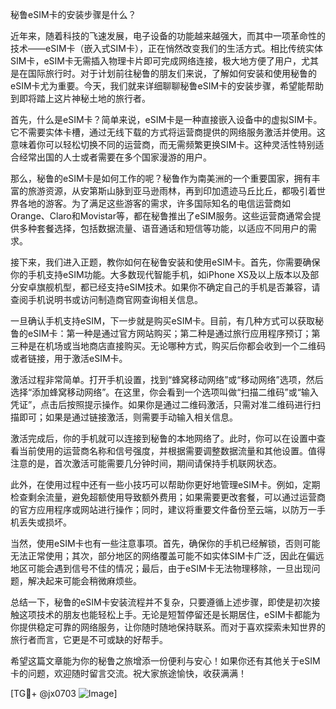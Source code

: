 秘鲁eSIM卡的安装步骤是什么？

近年来，随着科技的飞速发展，电子设备的功能越来越强大，而其中一项革命性的技术——eSIM卡（嵌入式SIM卡），正在悄然改变我们的生活方式。相比传统实体SIM卡，eSIM卡无需插入物理卡片即可完成网络连接，极大地方便了用户，尤其是在国际旅行时。对于计划前往秘鲁的朋友们来说，了解如何安装和使用秘鲁的eSIM卡尤为重要。今天，我们就来详细聊聊秘鲁eSIM卡的安装步骤，希望能帮助到即将踏上这片神秘土地的旅行者。

首先，什么是eSIM卡？简单来说，eSIM卡是一种直接嵌入设备中的虚拟SIM卡。它不需要实体卡槽，通过无线下载的方式将运营商提供的网络服务激活并使用。这意味着你可以轻松切换不同的运营商，而无需频繁更换SIM卡。这种灵活性特别适合经常出国的人士或者需要在多个国家漫游的用户。

那么，秘鲁的eSIM卡是如何工作的呢？秘鲁作为南美洲的一个重要国家，拥有丰富的旅游资源，从安第斯山脉到亚马逊雨林，再到印加遗迹马丘比丘，都吸引着世界各地的游客。为了满足这些游客的需求，许多国际知名的电信运营商如Orange、Claro和Movistar等，都在秘鲁推出了eSIM服务。这些运营商通常会提供多种套餐选择，包括数据流量、语音通话和短信等功能，以适应不同用户的需求。

接下来，我们进入正题，教你如何在秘鲁安装和使用eSIM卡。首先，你需要确保你的手机支持eSIM功能。大多数现代智能手机，如iPhone XS及以上版本以及部分安卓旗舰机型，都已经支持eSIM技术。如果你不确定自己的手机是否兼容，请查阅手机说明书或访问制造商官网查询相关信息。

一旦确认手机支持eSIM，下一步就是购买eSIM卡。目前，有几种方式可以获取秘鲁的eSIM卡：第一种是通过官方网站购买；第二种是通过旅行应用程序预订；第三种是在机场或当地商店直接购买。无论哪种方式，购买后你都会收到一个二维码或者链接，用于激活eSIM卡。

激活过程非常简单。打开手机设置，找到“蜂窝移动网络”或“移动网络”选项，然后选择“添加蜂窝移动网络”。在这里，你会看到一个选项叫做“扫描二维码”或“输入凭证”，点击后按照提示操作。如果你是通过二维码激活，只需对准二维码进行扫描即可；如果是通过链接激活，则需要手动输入相关信息。

激活完成后，你的手机就可以连接到秘鲁的本地网络了。此时，你可以在设置中查看当前使用的运营商名称和信号强度，并根据需要调整数据流量和其他设置。值得注意的是，首次激活可能需要几分钟时间，期间请保持手机联网状态。

此外，在使用过程中还有一些小技巧可以帮助你更好地管理eSIM卡。例如，定期检查剩余流量，避免超额使用导致额外费用；如果需要更改套餐，可以通过运营商的官方应用程序或网站进行操作；同时，建议将重要文件备份至云端，以防万一手机丢失或损坏。

当然，使用eSIM卡也有一些注意事项。首先，确保你的手机已经解锁，否则可能无法正常使用；其次，部分地区的网络覆盖可能不如实体SIM卡广泛，因此在偏远地区可能会遇到信号不佳的情况；最后，由于eSIM卡无法物理移除，一旦出现问题，解决起来可能会稍微麻烦些。

总结一下，秘鲁的eSIM卡安装流程并不复杂，只要遵循上述步骤，即使是初次接触这项技术的朋友也能轻松上手。无论是短暂停留还是长期居住，eSIM卡都能为你提供稳定可靠的网络服务，让你随时随地保持联系。而对于喜欢探索未知世界的旅行者而言，它更是不可或缺的好帮手。

希望这篇文章能为你的秘鲁之旅增添一份便利与安心！如果你还有其他关于eSIM卡的问题，欢迎随时留言交流。祝大家旅途愉快，收获满满！

[TG💪+ @jx0703 ![Image](https://github.com/user-attachments/assets/dbca1d08-cadb-493c-b0ec-ad6f7a83f270)]